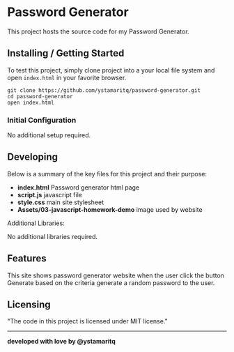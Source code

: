 # Password Generator

This project hosts the source code for my Password Generator.

## Installing / Getting Started

To test this project, simply clone project into a your local file system and open `index.html` in your favorite browser.

```
git clone https://github.com/ystamaritq/password-generator.git
cd password-generator
open index.html
```

### Initial Configuration

No additional setup required.

## Developing 

Below is a summary of the key files for this project and their purpose:

- **index.html** Password generator html page
- **script.js** javascript file
- **style.css** main site stylesheet
- **Assets/03-javascript-homework-demo** image used by website

Additional Libraries:

No additional libraries required.

## Features

This site shows password generator website when the user click the button Generate based on the criteria generate a random password to the user.


## Licensing

"The code in this project is licensed under MIT license."




----
 __developed with love by **@ystamaritq**__